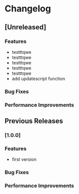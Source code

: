 # Changelog

## [Unreleased]

### Features
  - testttqwe
  - testttqwe
  - testttqwe
  - testttqwe
  - testttqwe
  - add updatescript function

### Bug Fixes

### Performance Improvements

## Previous Releases

### [1.0.0]

### Features
  - first version

### Bug Fixes

### Performance Improvements
